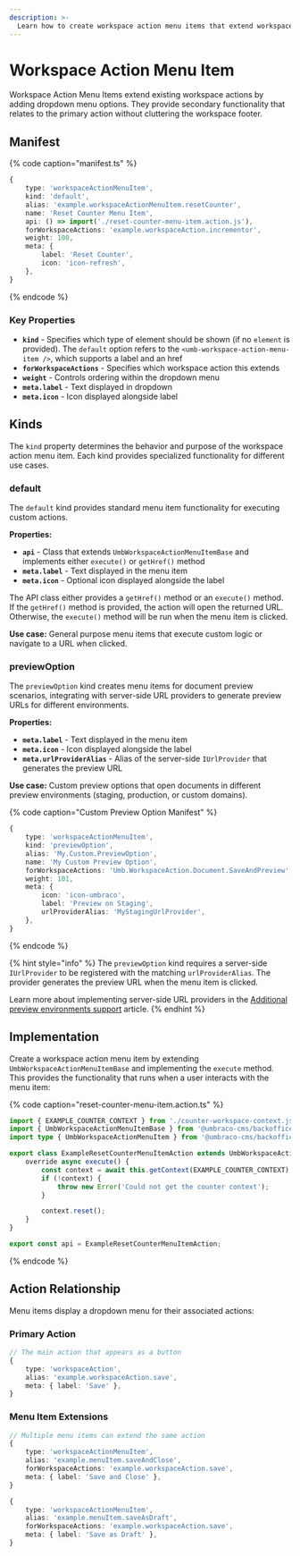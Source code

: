 ```yaml
---
description: >-
  Learn how to create workspace action menu items that extend workspace actions with additional functionality.
---
```


# Workspace Action Menu Item

Workspace Action Menu Items extend existing workspace actions by adding dropdown menu options. They provide secondary functionality that relates to the primary action without cluttering the workspace footer.

## Manifest

{% code caption="manifest.ts" %}
```typescript
{
	type: 'workspaceActionMenuItem',
	kind: 'default',
	alias: 'example.workspaceActionMenuItem.resetCounter',
	name: 'Reset Counter Menu Item',
	api: () => import('./reset-counter-menu-item.action.js'),
	forWorkspaceActions: 'example.workspaceAction.incrementor',
	weight: 100,
	meta: {
		label: 'Reset Counter',
		icon: 'icon-refresh',
	},
}
```
{% endcode %}

### Key Properties
- **`kind`** - Specifies which type of element should be shown (if no `element` is provided). The `default` option refers to the `<umb-workspace-action-menu-item />`, which supports a label and an href
- **`forWorkspaceActions`** - Specifies which workspace action this extends
- **`weight`** - Controls ordering within the dropdown menu
- **`meta.label`** - Text displayed in dropdown
- **`meta.icon`** - Icon displayed alongside label

## Kinds

The `kind` property determines the behavior and purpose of the workspace action menu item. Each kind provides specialized functionality for different use cases.

### default

The `default` kind provides standard menu item functionality for executing custom actions.

**Properties:**
- **`api`** - Class that extends `UmbWorkspaceActionMenuItemBase` and implements either `execute()` or `getHref()` method
- **`meta.label`** - Text displayed in the menu item
- **`meta.icon`** - Optional icon displayed alongside the label

The API class either provides a `getHref()` method or an `execute()` method. If the `getHref()` method is provided, the action will open the returned URL. Otherwise, the `execute()` method will be run when the menu item is clicked.

**Use case:** General purpose menu items that execute custom logic or navigate to a URL when clicked.

### previewOption

The `previewOption` kind creates menu items for document preview scenarios, integrating with server-side URL providers to generate preview URLs for different environments.

**Properties:**
- **`meta.label`** - Text displayed in the menu item
- **`meta.icon`** - Icon displayed alongside the label
- **`meta.urlProviderAlias`** - Alias of the server-side `IUrlProvider` that generates the preview URL

**Use case:** Custom preview options that open documents in different preview environments (staging, production, or custom domains).

{% code caption="Custom Preview Option Manifest" %}
```typescript
{
	type: 'workspaceActionMenuItem',
	kind: 'previewOption',
	alias: 'My.Custom.PreviewOption',
	name: 'My Custom Preview Option',
	forWorkspaceActions: 'Umb.WorkspaceAction.Document.SaveAndPreview',
	weight: 101,
	meta: {
		icon: 'icon-umbraco',
		label: 'Preview on Staging',
		urlProviderAlias: 'MyStagingUrlProvider',
	},
}
```
{% endcode %}

{% hint style="info" %}
The `previewOption` kind requires a server-side `IUrlProvider` to be registered with the matching `urlProviderAlias`. The provider generates the preview URL when the menu item is clicked.

Learn more about implementing server-side URL providers in the [Additional preview environments support](../../../../reference/content-delivery-api/additional-preview-environments-support.md) article.
{% endhint %}

## Implementation

Create a workspace action menu item by extending `UmbWorkspaceActionMenuItemBase` and implementing the `execute` method. This provides the functionality that runs when a user interacts with the menu item:

{% code caption="reset-counter-menu-item.action.ts" %}
```typescript
import { EXAMPLE_COUNTER_CONTEXT } from './counter-workspace-context.js';
import { UmbWorkspaceActionMenuItemBase } from '@umbraco-cms/backoffice/workspace';
import type { UmbWorkspaceActionMenuItem } from '@umbraco-cms/backoffice/workspace';

export class ExampleResetCounterMenuItemAction extends UmbWorkspaceActionMenuItemBase implements UmbWorkspaceActionMenuItem {
	override async execute() {
		const context = await this.getContext(EXAMPLE_COUNTER_CONTEXT);
		if (!context) {
			throw new Error('Could not get the counter context');
		}

		context.reset();
	}
}

export const api = ExampleResetCounterMenuItemAction;
```
{% endcode %}

## Action Relationship

Menu items display a dropdown menu for their associated actions:

### Primary Action
```typescript
// The main action that appears as a button
{
	type: 'workspaceAction',
	alias: 'example.workspaceAction.save',
	meta: { label: 'Save' },
}
```

### Menu Item Extensions
```typescript
// Multiple menu items can extend the same action
{
	type: 'workspaceActionMenuItem',
	alias: 'example.menuItem.saveAndClose',
	forWorkspaceActions: 'example.workspaceAction.save',
	meta: { label: 'Save and Close' },
}

{
	type: 'workspaceActionMenuItem',
	alias: 'example.menuItem.saveAsDraft',
	forWorkspaceActions: 'example.workspaceAction.save',
	meta: { label: 'Save as Draft' },
}
```
